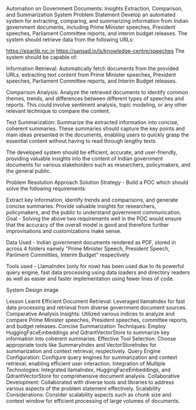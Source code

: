 Automation on Government Documents: Insights Extraction, Comparison, and Summarization System
Problem Statement
Develop an automated system for extracting, comparing, and summarizing information from Indian government documents, including Prime Minister speeches, President speeches, Parliament Committee reports, and interim budget releases. The system should retrieve data from the following URLs:

https://eparlib.nic.in
https://sansad.in/ls/knowledge-centre/speeches
The system should be capable of:

Information Retrieval: Automatically fetch documents from the provided URLs, extracting text content from Prime Minister speeches, President speeches, Parliament Committee reports, and Interim Budget releases.

Comparison Analysis: Analyze the retrieved documents to identify common themes, trends, and differences between different types of speeches and reports. This could involve sentiment analysis, topic modeling, or any other relevant technique to compare the content.

Text Summarization: Summarize the extracted information into concise, coherent summaries. These summaries should capture the key points and main ideas presented in the documents, enabling users to quickly grasp the essential content without having to read through lengthy texts.

The developed system should be efficient, accurate, and user-friendly, providing valuable insights into the content of Indian government documents for various stakeholders such as researchers, policymakers, and the general public.

Problem Resolution Approach
Solution Strategy - Build a POC which should solve the following requirements:

Extract key information, identify trends and comparisons, and generate concise summaries.
Provide valuable insights for researchers, policymakers, and the public to understand government communication.
Goal - Solving the above two requirements well in the POC would ensure that the accuracy of the overall model is good and therefore further improvisations and customizations make sense.

Data Used - Indian government documents rendered as PDF, stored in across 4 folders namely "Prime Minister Speech, President Speech, Parliment Committies, Interim Budget" respectively

Tools used - LlamaIndex (only for now) has been used due to its powerful query engine, fast data processing using data loaders and directory readers as well as easier and faster implementation using fewer lines of code.

System Design
image

Lesson Learnt
Efficient Document Retrieval: Leveraged llamaIndex for fast data processing and retrieval from diverse government document sources.
Comparative Analysis Insights: Utilized various indices to analyze and compare Prime Minister speeches, President speeches, committee reports, and budget releases.
Concise Summarization Techniques: Employ HuggingFaceEmbeddings and QdrantVectorStore to summarize key information into coherent summaries.
Effective Tool Selection: Choose appropriate tools like SummaryIndex and VectorStoreIndex for summarization and context retrieval, respectively.
Query Engine Configuration: Configure query engines for summarization and context retrieval, enabling efficient user interaction.
Integration of Multiple Technologies: Integrated llamaIndex, HuggingFaceEmbeddings, and QdrantVectorStore for comprehensive document analysis.
Collaborative Development: Collaborated with diverse tools and libraries to address various aspects of the problem statement effectively.
Scalability Considerations: Consider scalability aspects such as chunk size and context window for efficient processing of large volumes of documents.
